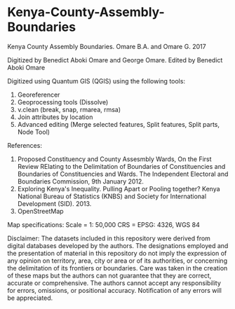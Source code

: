 # Kenya-County-Assembly-Boundaries

Kenya County Assembly Boundaries. Omare B.A. and Omare G. 2017

Digitized by Benedict Aboki Omare and George Omare.
Edited by Benedict Aboki Omare

Digitized using Quantum GIS (QGIS) using the following tools: 
1. Georeferencer
2. Geoprocessing tools (Dissolve)
3. v.clean (break, snap, rmarea, rmsa)
4. Join attributes by location
5. Advanced editing (Merge selected features, Split features, Split parts, Node Tool)

References:
1. Proposed Constituency and County Assesmbly Wards, On the First Review RElating to the Delimitation of Boundaries of Constituencies and Boundaries of Constituencies and Wards. The Independent Electoral and Boundaries Commission, 9th January 2012.
2. Exploring Kenya's Inequality. Pulling Apart or Pooling together? Kenya National Bureau of Statistics (KNBS) and Society for International Development (SID). 2013.
3. OpenStreetMap

Map specifications:
Scale = 1: 50,000
CRS = EPSG: 4326, WGS 84 

Disclaimer:
The datasets included in this repository were derived from digital databases developed by the authors. The designations employed and the presentation of material in this repository do not imply the expression of any opinion on territory, area, city or area or of its authorities, or concerning the delimitation of its frontiers or boundaries. Care was taken in the creation of these maps but the authors can not guarantee that they are correct, accurate or comprehensive. The authors cannot accept any responsibility for errors, omissions, or positional accuracy. Notification of any errors will be appreciated.
